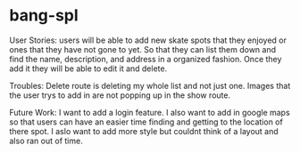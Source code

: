 # bang-spl

User Stories: users will be able to add new skate spots that they enjoyed or ones that they have not gone to yet. So that they can list them down and find the name, description, and address in a organized fashion. Once they add it they will be able to edit it and delete.

Troubles: Delete route is deleting my whole list and not just one. Images that the user trys to add in are not popping up in the show route.

Future Work: I want to add a login feature. I also want to add in google maps so that users can have an easier time finding and getting to the location of there spot. I aslo want to add more style but couldnt think of a layout and also ran out of time.

